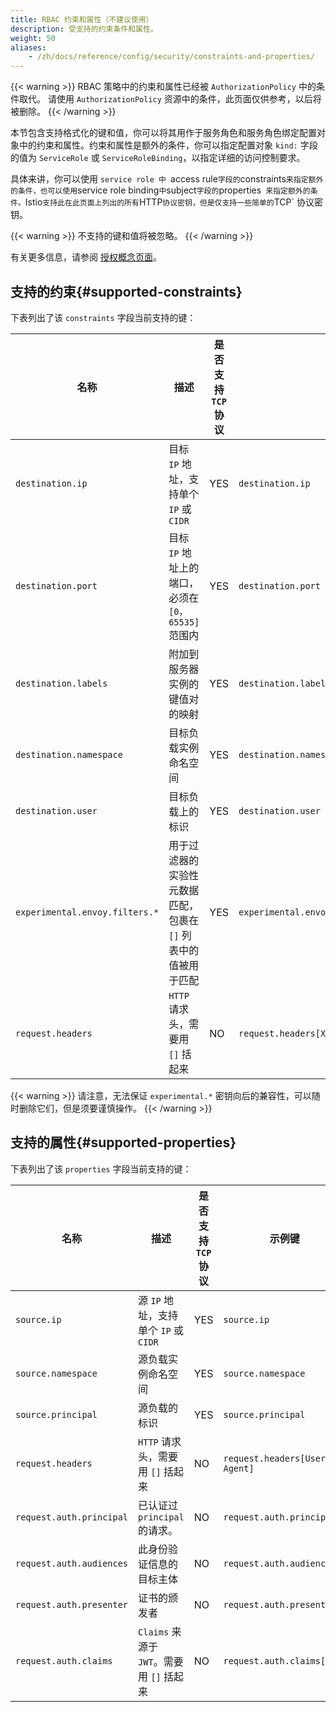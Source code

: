 ```yaml
---
title: RBAC 约束和属性（不建议使用）
description: 受支持的约束条件和属性。
weight: 50
aliases:
    - /zh/docs/reference/config/security/constraints-and-properties/
---
```


{{< warning >}}
RBAC 策略中的约束和属性已经被 `AuthorizationPolicy` 中的条件取代。 请使用 `AuthorizationPolicy` 资源中的条件，此页面仅供参考，以后将被删除。
{{< /warning >}}

本节包含支持格式化的键和值，你可以将其用作于服务角色和服务角色绑定配置对象中的约束和属性。约束和属性是额外的条件，你可以指定配置对象 `kind:` 字段的值为 `ServiceRole` 或 `ServiceRoleBinding`，以指定详细的访问控制要求。

具体来讲，你可以使用 `service role 中 `access rule` 字段的 `constraints` 来指定额外的条件，也可以使用 `service role binding` 中 `subject` 字段的 `properties` 来指定额外的条件。`Istio` 支持此在此页面上列出的所有 `HTTP` 协议密钥，但是仅支持一些简单的 `TCP` 协议密钥。

{{< warning >}}
不支持的键和值将被忽略。
{{< /warning >}}

有关更多信息，请参阅 [授权概念页面](/zh/docs/concepts/security/#authorization)。

## 支持的约束{#supported-constraints}

下表列出了该 `constraints` 字段当前支持的键：

| 名称 | 描述 | 是否支持 `TCP` 协议 | 示例键 | 示例值 |
|------|-------------|----------------------------|-------------|----------------|
| `destination.ip` | 目标 `IP` 地址，支持单个 `IP` 或 `CIDR` | YES | `destination.ip` |  `["10.1.2.3", "10.2.0.0/16"]` |
| `destination.port` | 目标 `IP` 地址上的端口，必须在 `[0，65535]` 范围内 | YES | `destination.port` | `["80", "443"]` |
| `destination.labels` | 附加到服务器实例的键值对的映射 | YES | `destination.labels[version]` | `["v1", "v2"]` |
| `destination.namespace` | 目标负载实例命名空间 | YES | `destination.namespace` | `["default"]` |
| `destination.user` | 目标负载上的标识 | YES | `destination.user` | `["bookinfo-productpage"]` |
| `experimental.envoy.filters.*` | 用于过滤器的实验性元数据匹配，包裹在 `[]` 列表中的值被用于匹配 | YES | `experimental.envoy.filters.network.mysql_proxy[db.table]` | `["[update]"]` |
| `request.headers` | `HTTP` 请求头，需要用 `[]` 括起来 | NO | `request.headers[X-Custom-Token]` | `["abc123"]` |

{{< warning >}}
请注意，无法保证 `experimental.*` 密钥向后的兼容性，可以随时删除它们，但是须要谨慎操作。
{{< /warning >}}

## 支持的属性{#supported-properties}

下表列出了该 `properties` 字段当前支持的键：

| 名称 | 描述 | 是否支持 `TCP` 协议 | 示例键 | 示例值 |
|------|-------------|----------------------------|-------------|---------------|
| `source.ip`  | 源 `IP` 地址，支持单个 `IP` 或 `CIDR` | YES | `source.ip` | `"10.1.2.3"` |
| `source.namespace`  | 源负载实例命名空间 | YES | `source.namespace` | `"default"` |
| `source.principal` | 源负载的标识 | YES | `source.principal` | `"cluster.local/ns/default/sa/productpage"` |
| `request.headers` | `HTTP` 请求头，需要用 `[]` 括起来 | NO | `request.headers[User-Agent]` | `"Mozilla/*"` |
| `request.auth.principal` | 已认证过 `principal` 的请求。 | NO | `request.auth.principal` | `"accounts.my-svc.com/104958560606"` |
| `request.auth.audiences` | 此身份验证信息的目标主体 | NO | `request.auth.audiences` | `"my-svc.com"` |
| `request.auth.presenter` | 证书的颁发者 | NO | `request.auth.presenter` | `"123456789012.my-svc.com"` |
| `request.auth.claims` | `Claims` 来源于 `JWT`。需要用 `[]` 括起来 | NO | `request.auth.claims[iss]` | `"*@foo.com"` |
